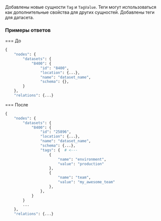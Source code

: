Добавлены новые сущности `Tag` и `TagValue`. Теги могут использоваться как дополнительные свойства для других сущностей. Добавлены теги для датасета.

### Примеры ответов

=== До

 ```python
 {
     "nodes": {
         "datasets": {
             "8400": {
                 "id": "8400",
                 "location": {...},
                 "name": "dataset_name",
                 "schema": {},
         }
     },
     "relations": {...}
 ```

=== После

 ```python
 {
     "nodes": {
         "datasets": {
             "8400": {
                 "id": "25896",
                 "location": {...},
                 "name": "dataset_name",
                 "schema": {...},
                 "tags": {  # <---
                     {
                         "name": "environment",
                         "value": "production"
                     },
                     {
                         "name": "team",
                         "value": "my_awesome_team"
                     },
                 },
             }
         }
         ...
     },
     "relations": {...}
 ```
